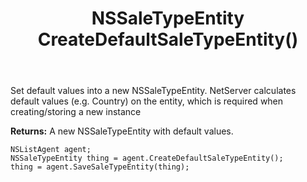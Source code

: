 ﻿---
uid: crmscript_ref_NSListAgent_CreateDefaultSaleTypeEntity
title: NSSaleTypeEntity CreateDefaultSaleTypeEntity()
intellisense: NSListAgent.CreateDefaultSaleTypeEntity
keywords: NSListAgent, CreateDefaultSaleTypeEntity
so.topic: reference
---
	  
Set default values into a new NSSaleTypeEntity.
NetServer calculates default values (e.g. Country) on the entity, which is required when creating/storing a new instance
	  
**Returns:** A new NSSaleTypeEntity with default values.

```crmscript
NSListAgent agent;
NSSaleTypeEntity thing = agent.CreateDefaultSaleTypeEntity();
thing = agent.SaveSaleTypeEntity(thing);
```

